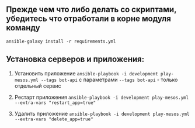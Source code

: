 Прежде чем что либо делать со скриптами, убедитесь что отработали в корне модуля команду 
-------------------------------------
`ansible-galaxy install -r requirements.yml`

Установка серверов и приложения:
--------------------------------
1. Установить приложение 
    ```ansible-playbook -i development play-mesos.yml --tags bot-api```
    с параметрами
            `--tags bot-api` - только отдельный сервис
            
4. Рестарт приложения 
    ```ansible-playbook -i development play-mesos.yml --extra-vars "restart_app=true"```
5. Удалить приложение 
    ```ansible-playbook -i development play-mesos.yml --extra-vars "delete_app=true"```    